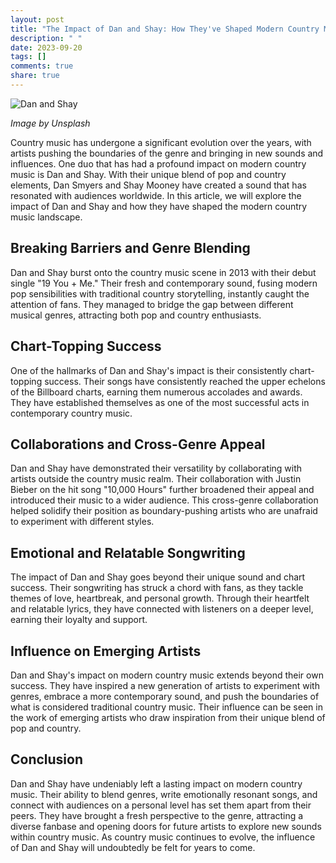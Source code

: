 ```yaml
---
layout: post
title: "The Impact of Dan and Shay: How They've Shaped Modern Country Music"
description: " "
date: 2023-09-20
tags: []
comments: true
share: true
---
```


![Dan and Shay](https://source.unsplash.com/1600x900/?countrymusic)

*Image by Unsplash*

Country music has undergone a significant evolution over the years, with artists pushing the boundaries of the genre and bringing in new sounds and influences. One duo that has had a profound impact on modern country music is Dan and Shay. With their unique blend of pop and country elements, Dan Smyers and Shay Mooney have created a sound that has resonated with audiences worldwide. In this article, we will explore the impact of Dan and Shay and how they have shaped the modern country music landscape.

## Breaking Barriers and Genre Blending

Dan and Shay burst onto the country music scene in 2013 with their debut single "19 You + Me." Their fresh and contemporary sound, fusing modern pop sensibilities with traditional country storytelling, instantly caught the attention of fans. They managed to bridge the gap between different musical genres, attracting both pop and country enthusiasts.

## Chart-Topping Success

One of the hallmarks of Dan and Shay's impact is their consistently chart-topping success. Their songs have consistently reached the upper echelons of the Billboard charts, earning them numerous accolades and awards. They have established themselves as one of the most successful acts in contemporary country music.

## Collaborations and Cross-Genre Appeal

Dan and Shay have demonstrated their versatility by collaborating with artists outside the country music realm. Their collaboration with Justin Bieber on the hit song "10,000 Hours" further broadened their appeal and introduced their music to a wider audience. This cross-genre collaboration helped solidify their position as boundary-pushing artists who are unafraid to experiment with different styles.

## Emotional and Relatable Songwriting

The impact of Dan and Shay goes beyond their unique sound and chart success. Their songwriting has struck a chord with fans, as they tackle themes of love, heartbreak, and personal growth. Through their heartfelt and relatable lyrics, they have connected with listeners on a deeper level, earning their loyalty and support.

## Influence on Emerging Artists

Dan and Shay's impact on modern country music extends beyond their own success. They have inspired a new generation of artists to experiment with genres, embrace a more contemporary sound, and push the boundaries of what is considered traditional country music. Their influence can be seen in the work of emerging artists who draw inspiration from their unique blend of pop and country.

## Conclusion

Dan and Shay have undeniably left a lasting impact on modern country music. Their ability to blend genres, write emotionally resonant songs, and connect with audiences on a personal level has set them apart from their peers. They have brought a fresh perspective to the genre, attracting a diverse fanbase and opening doors for future artists to explore new sounds within country music. As country music continues to evolve, the influence of Dan and Shay will undoubtedly be felt for years to come.